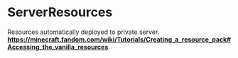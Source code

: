 # ServerResources
Resources automatically deployed to private server.
**https://minecraft.fandom.com/wiki/Tutorials/Creating_a_resource_pack#Accessing_the_vanilla_resources**
